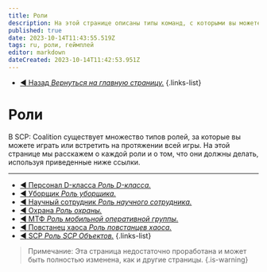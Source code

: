 ```yaml
---
title: Роли
description: На этой странице описаны типы команд, с которыми вы можете столкнуться на протяжении всей игры.
published: true
date: 2023-10-14T11:43:55.519Z
tags: ru, роли, геймплей
editor: markdown
dateCreated: 2023-10-14T11:42:53.951Z
---
```


- [:arrow_backward: Назад *Вернуться на главную страницу.*](/ru/home)
{.links-list}
# Роли
В SCP: Coalition существует множество типов ролей, за которые вы можете играть или встретить на протяжении всей игры. На этой странице мы расскажем о каждой роли и о том, что они должны делать, используя приведенные ниже ссылки.

---

- [:arrow_backward: Персонал D-класса *Роль D-класса.*](/en/game/jobs/dclass)
- [:arrow_backward: Уборщик *Роль уборщика.*](/en/game/jobs/janitor)
- [:arrow_backward: Научный сотрудник *Роль научного сотрудника.*](/en/game/jobs/scientists)
- [:arrow_backward: Охрана *Роль охраны.*](/en/game/jobs/guard)
- [:arrow_backward: МТФ *Роль мобильной оперативной группы.*](/en/game/jobs/mtf)
- [:arrow_backward: Повстанец хаоса *Роль повстанцев хаоса.*](/en/game/jobs/chaos)
- [:arrow_backward: SCP *Роль SCP Объектов.*](/en/game/jobs/scps)
{.links-list}

> Примечание: Эта страница недостаточно проработана и может быть полностью изменена, как и другие страницы.
{.is-warning}
